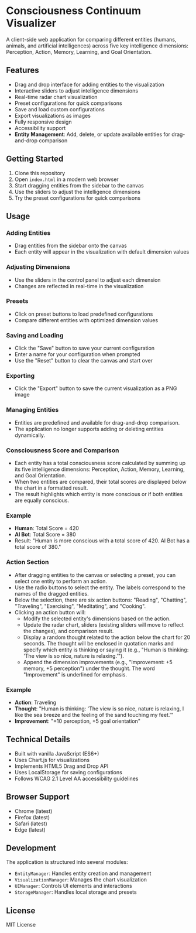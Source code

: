 # Consciousness Continuum Visualizer

A client-side web application for comparing different entities (humans, animals, and artificial intelligences) across five key intelligence dimensions: Perception, Action, Memory, Learning, and Goal Orientation.

## Features

- Drag and drop interface for adding entities to the visualization
- Interactive sliders to adjust intelligence dimensions
- Real-time radar chart visualization
- Preset configurations for quick comparisons
- Save and load custom configurations
- Export visualizations as images
- Fully responsive design
- Accessibility support
- **Entity Management**: Add, delete, or update available entities for drag-and-drop comparison

## Getting Started

1. Clone this repository
2. Open `index.html` in a modern web browser
3. Start dragging entities from the sidebar to the canvas
4. Use the sliders to adjust the intelligence dimensions
5. Try the preset configurations for quick comparisons

## Usage

### Adding Entities
- Drag entities from the sidebar onto the canvas
- Each entity will appear in the visualization with default dimension values

### Adjusting Dimensions
- Use the sliders in the control panel to adjust each dimension
- Changes are reflected in real-time in the visualization

### Presets
- Click on preset buttons to load predefined configurations
- Compare different entities with optimized dimension values

### Saving and Loading
- Click the "Save" button to save your current configuration
- Enter a name for your configuration when prompted
- Use the "Reset" button to clear the canvas and start over

### Exporting
- Click the "Export" button to save the current visualization as a PNG image

### Managing Entities

- Entities are predefined and available for drag-and-drop comparison.
- The application no longer supports adding or deleting entities dynamically.

### Consciousness Score and Comparison

- Each entity has a total consciousness score calculated by summing up its five intelligence dimensions: Perception, Action, Memory, Learning, and Goal Orientation.
- When two entities are compared, their total scores are displayed below the chart in a formatted result.
- The result highlights which entity is more conscious or if both entities are equally conscious.

### Example

- **Human**: Total Score = 420
- **AI Bot**: Total Score = 380
- Result: "Human is more conscious with a total score of 420. AI Bot has a total score of 380."

### Action Section

- After dragging entities to the canvas or selecting a preset, you can select one entity to perform an action.
- Use the radio buttons to select the entity. The labels correspond to the names of the dragged entities.
- Below the selection, there are six action buttons: "Reading", "Chatting", "Traveling", "Exercising", "Meditating", and "Cooking".
- Clicking an action button will:
  - Modify the selected entity's dimensions based on the action.
  - Update the radar chart, sliders (existing sliders will move to reflect the changes), and comparison result.
  - Display a random thought related to the action below the chart for 20 seconds. The thought will be enclosed in quotation marks and specify which entity is thinking or saying it (e.g., "Human is thinking: 'The view is so nice, nature is relaxing.'").
  - Append the dimension improvements (e.g., "Improvement: +5 memory, +5 perception") under the thought. The word "Improvement" is underlined for emphasis.

### Example

- **Action**: Traveling
- **Thought**: "Human is thinking: 'The view is so nice, nature is relaxing, I like the sea breeze and the feeling of the sand touching my feet.'"
- **Improvement**: "+10 perception, +5 goal orientation"

## Technical Details

- Built with vanilla JavaScript (ES6+)
- Uses Chart.js for visualizations
- Implements HTML5 Drag and Drop API
- Uses LocalStorage for saving configurations
- Follows WCAG 2.1 Level AA accessibility guidelines

## Browser Support

- Chrome (latest)
- Firefox (latest)
- Safari (latest)
- Edge (latest)

## Development

The application is structured into several modules:

- `EntityManager`: Handles entity creation and management
- `VisualizationManager`: Manages the chart visualization
- `UIManager`: Controls UI elements and interactions
- `StorageManager`: Handles local storage and presets

## License

MIT License